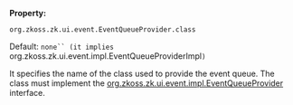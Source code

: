 **Property:**

`org.zkoss.zk.ui.event.EventQueueProvider.class`

Default:  `none`` (it implies `org.zkoss.zk.ui.event.impl.EventQueueProviderImpl`)`

It specifies the name of the class used to provide the event queue. The
class must implement the
[org.zkoss.zk.ui.event.impl.EventQueueProvider](https://www.zkoss.org/javadoc/latest/zk/org/zkoss/zk/ui/event/impl/EventQueueProvider.html)
interface.
